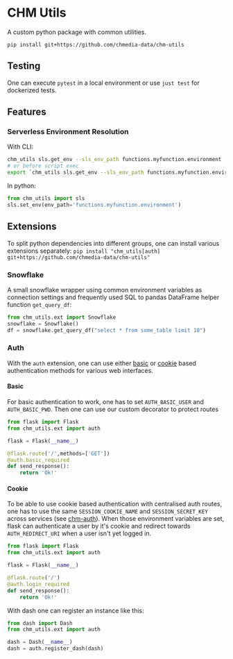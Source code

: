 # CHM Utils

A custom python package with common utilities.
```
pip install git+https://github.com/chmedia-data/chm-utils
```

## Testing
One can execute `pytest` in a local environment or use `just test` for dockerized tests.

## Features
### Serverless Environment Resolution
With CLI:
```bash
chm_utils sls.get_env --sls_env_path functions.myfunction.environment
# or before script exec
export `chm_utils sls.get_env --sls_env_path functions.myfunction.environment` && python main.py
```

In python:
```python
from chm_utils import sls
sls.set_env(env_path='functions.myfunction.environment')
```

## Extensions
To split python dependencies into different groups, one can install various extensions separately: `pip install "chm_utils[auth] git+https://github.com/chmedia-data/chm-utils"`

### Snowflake
A small snowflake wrapper using common environment variables as connection settings and frequently used SQL to pandas DataFrame helper function `get_query_df`:

```python
from chm_utils.ext import Snowflake
snowflake = Snowflake()
df = snowflake.get_query_df("select * from some_table limit 10")
```

### Auth
With the `auth` extension, one can use either [basic](https://developer.mozilla.org/en-US/docs/Web/HTTP/Authentication) or [cookie](https://flask.palletsprojects.com/en/stable/quickstart/#sessions) based authentication methods for various web interfaces.

#### Basic
For basic authentication to work, one has to set `AUTH_BASIC_USER` and `AUTH_BASIC_PWD`. Then one can use our custom decorator to protect routes

```python
from flask import Flask
from chm_utils.ext import auth

flask = Flask(__name__)

@flask.route('/',methods=['GET'])
@auth.basic_required
def send_response():
    return 'Ok!'
```

#### Cookie
To be able to use cookie based authentication with centralised auth routes, one has to use the same `SESSION_COOKIE_NAME` and `SESSION_SECRET_KEY` across services (see [chm-auth](https://github.com/chmedia-data/chm-auth)). When those environment variables are set, flask can authenticate a user by it's cookie and redirect towards `AUTH_REDIRECT_URI` when a user isn't yet logged in.
```python
from flask import Flask
from chm_utils.ext import auth

flask = Flask(__name__)

@flask.route('/')
@auth.login_required
def send_response():
    return 'Ok!'
```

With dash one can register an instance like this:
```python
from dash import Dash
from chm_utils.ext import auth

dash = Dash(__name__)
dash = auth.register_dash(dash)
```